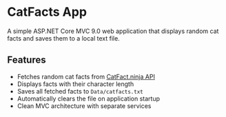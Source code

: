 # CatFacts App

A simple ASP.NET Core MVC 9.0 web application that displays random cat facts and saves them to a local text file.

## Features

- Fetches random cat facts from [CatFact.ninja API](https://catfact.ninja)
- Displays facts with their character length
- Saves all fetched facts to `Data/catfacts.txt`
- Automatically clears the file on application startup
- Clean MVC architecture with separate services